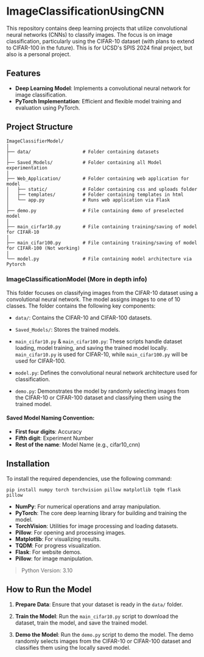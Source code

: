 # ImageClassificationUsingCNN
This repository contains deep learning projects that utilize convolutional neural networks (CNNs) to classify images. The focus is on image classification, particularly using the CIFAR-10 dataset (with plans to extend to CIFAR-100 in the future). This is for UCSD's SPIS 2024 final project, but also is a personal project.

## Features
- **Deep Learning Model**: Implements a convolutional neural network for image classification.
- **PyTorch Implementation**: Efficient and flexible model training and evaluation using PyTorch.

## Project Structure

```
ImageClassifierModel/
│
├── data/                   # Folder containing datasets
│
├── Saved_Models/           # Folder containing all Model experimentation
│
├── Web_Application/        # Folder containing web application for model
│   ├── static/             # Folder containing css and uploads folder
│   ├── templates/          # Folder containing templates in html
│   └── app.py              # Runs web application via Flask
│
├── demo.py                 # File containing demo of preselected model
│
├── main_cirfar10.py        # File containing training/saving of model for CIFAR-10 
│
├── main_cifar100.py        # File containing training/saving of model for CIFAR-100 (Not working)
│
└── model.py                # File containing model architecture via Pytorch
```

### ImageClassificationModel (More in depth info)
This folder focuses on classifying images from the CIFAR-10 dataset using a convolutional neural network. The model assigns images to one of 10 classes. The folder contains the following key components:

- `data/`: Contains the CIFAR-10 and CIFAR-100 datasets.

- `Saved_Models/`: Stores the trained models.

- `main_cifar10.py` & `main_cifar100.py`: These scripts handle dataset loading, model training, and saving the trained model locally. `main_cifar10.py` is used for CIFAR-10, while `main_cifar100.py` will be used for CIFAR-100.

- `model.py`: Defines the convolutional neural network architecture used for classification.

- `demo.py`: Demonstrates the model by randomly selecting images from the CIFAR-10 or CIFAR-100 dataset and classifying them using the trained model.

#### Saved Model Naming Convention:
- **First four digits**: Accuracy
- **Fifth digit**: Experiment Number
- **Rest of the name**: Model Name (e.g., cifar10_cnn)
## Installation
To install the required dependencies, use the following command:

```
pip install numpy torch torchvision pillow matplotlib tqdm flask pillow
```

- **NumPy**: For numerical operations and array manipulation.
- **PyTorch**: The core deep learning library for building and training the model.
- **TorchVision**: Utilities for image processing and loading datasets.
- **Pillow**: For opening and processing images.
- **Matplotlib**: For visualizing results.
- **TQDM**: For progress visualization.
- **Flask**: For website demos.
- **Pillow**: for image manipulation.

> Python Version: 3.10

## How to Run the Model
1. **Prepare Data**: Ensure that your dataset is ready in the `data/` folder.

2. **Train the Model**: Run the `main_cifar10.py` script to download the dataset, train the model, and save the trained model.

3. **Demo the Model**: Run the `demo.py` script to demo the model. The demo randomly selects images from the CIFAR-10 or CIFAR-100 dataset and classifies them using the locally saved model.
